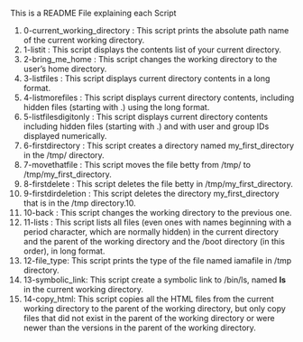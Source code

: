This is a README File explaining each Script

1. 0-current_working_directory : This script prints the absolute path name of the current working directory.
2. 1-listit : This script displays the contents list of your current directory.
3. 2-bring_me_home : This script changes the working directory to the user’s home directory.
4. 3-listfiles : This script displays current directory contents in a long format.
5. 4-listmorefiles : This script displays current directory contents, including hidden files (starting with .) using the long format.
6. 5-listfilesdigitonly : This script displays current directory contents including  hidden files (starting with .) and with user and group IDs displayed numerically.
7. 6-firstdirectory : This script creates a directory named my_first_directory in the /tmp/ directory.
8. 7-movethatfile : This script moves the file betty from /tmp/ to /tmp/my_first_directory.
9. 8-firstdelete : This script deletes the file betty in /tmp/my_first_directory.
10. 9-firstdirdeletion : This script deletes the directory my_first_directory that is in the /tmp directory.10. 
11. 10-back : This script changes the working directory to the previous one.
12. 11-lists : This script lists all files (even ones with names beginning with a period character, which are normally hidden) in the current directory and the parent of the working directory and the /boot directory (in this order), in long format.
13. 12-file_type: This script prints the type of the file named iamafile in /tmp directory.
14. 13-symbolic_link: This script create a symbolic link to /bin/ls, named __ls__ in the current working directory.
15. 14-copy_html: This script copies all the HTML files from the current working directory to the parent of the working directory, but only copy files that did not exist in the parent of the working directory or were newer than the versions in the parent of the working directory.
